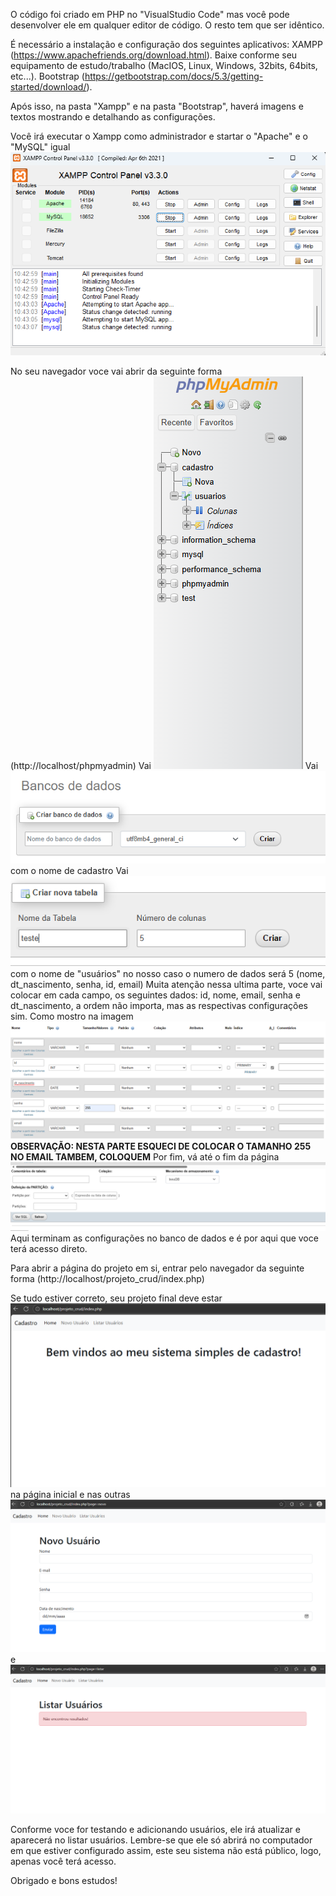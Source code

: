 O código foi criado em PHP no "VisualStudio Code" mas você pode desenvolver ele em qualquer editor de código.
O resto tem que ser idêntico.

É necessário a instalação e configuração dos seguintes aplicativos:
XAMPP (https://www.apachefriends.org/download.html).
Baixe conforme seu equipamento de estudo/trabalho (MacIOS, Linux, Windows, 32bits, 64bits, etc...).
Bootstrap (https://getbootstrap.com/docs/5.3/getting-started/download/).

Após isso, na pasta "Xampp" e na pasta "Bootstrap", haverá imagens e textos mostrando e detalhando as configurações.

Você irá executar o Xampp como administrador e startar o "Apache" e o "MySQL" igual ![nessa imagem](../Crud%20PHP/Imagens/apache_mysql.png)

No seu navegador voce vai abrir da seguinte forma (http://localhost/phpmyadmin)
Vai ![clicar em novo](../Crud%20PHP/Imagens/phpmyadmin_novo.png)
Vai ![nomear e clicar em criar](../Crud%20PHP/Imagens/nomear_criar.png) com o nome de cadastro
Vai ![nomear e selecionar o numero de dado](../Crud%20PHP/Imagens/qtd_dados.png) com o nome de "usuários" no nosso caso o numero de dados será 5 (nome, dt_nascimento, senha, id, email)
Muita atenção nessa ultima parte, voce vai colocar em cada campo, os seguintes dados: id, nome, email, senha e dt_nascimento, a ordem não importa, mas as respectivas configurações sim. Como mostro na imagem ![aqui](../Crud%20PHP/Imagens/dados_configurados.png) **OBSERVAÇÃO: NESTA PARTE ESQUECI DE COLOCAR O TAMANHO 255 NO EMAIL TAMBEM, COLOQUEM**
Por fim, vá até o fim da página ![e salve](../Crud%20PHP/Imagens/salvando.png)
Aqui terminam as configurações no banco de dados e é por aqui que voce terá acesso direto.

Para abrir a página do projeto em si, entrar pelo navegador da seguinte forma (http://localhost/projeto_crud/index.php)

Se tudo estiver correto, seu projeto final deve estar ![assim](../Crud%20PHP/Imagens/home.png) na página inicial e nas outras ![assim](../Crud%20PHP/Imagens/novo_usuario.png) e ![assim](../Crud%20PHP/Imagens/listar_usuario.png)

Conforme voce for testando e adicionando usuários, ele irá atualizar e aparecerá no listar usuários. Lembre-se que ele só abrirá no computador em que estiver configurado assim, este seu sistema não está público, logo, apenas você terá acesso.

Obrigado e bons estudos!